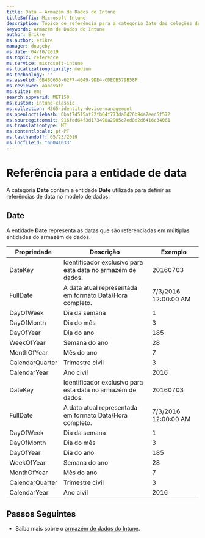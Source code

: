 ```yaml
---
title: Data – Armazém de Dados do Intune
titleSuffix: Microsoft Intune
description: Tópico de referência para a categoria Date das coleções de entidades na API do Armazém de Dados do Intune.
keywords: Armazém de Dados do Intune
author: Erikre
ms.author: erikre
manager: dougeby
ms.date: 04/10/2019
ms.topic: reference
ms.service: microsoft-intune
ms.localizationpriority: medium
ms.technology: ''
ms.assetid: 6B4BC650-62F7-4049-9DE4-CDECB579B58F
ms.reviewer: aanavath
ms.suite: ems
search.appverid: MET150
ms.custom: intune-classic
ms.collection: M365-identity-device-management
ms.openlocfilehash: 0baf74515af22fb04f773da0d26b94a7eec5f572
ms.sourcegitcommit: 916fed64f3d173498a2905c7ed8d2d6416e34061
ms.translationtype: MT
ms.contentlocale: pt-PT
ms.lasthandoff: 05/23/2019
ms.locfileid: "66041033"
---
```

# <a name="reference-for-date-entity"></a>Referência para a entidade de data

A categoria **Date** contém a entidade **Date** utilizada para definir as referências de data no modelo de dados.

## <a name="date"></a>Date

A entidade **Date** representa as datas que são referenciadas em múltiplas entidades do armazém de dados.


|    Propriedade     |                      Descrição                       |       Exemplo        |
|-----------------|--------------------------------------------------------|----------------------|
|     DateKey     | Identificador exclusivo para esta data no armazém de dados. |       20160703       |
|    FullDate     |    A data atual representada em formato Data/Hora completo.     | 7/3/2016 12:00:00 AM |
|    DayOfWeek    |                      Dia da semana                       |          1           |
|   DayOfMonth    |                      Dia do mês                      |          3           |
|    DayOfYear    |                      Dia do ano                       |         185          |
|   WeekOfYear    |                      Semana do ano                      |          28          |
|   MonthOfYear   |                   Mês do ano                    |          7           |
| CalendarQuarter |                    Trimestre civil                    |          3           |
|  CalendarYear   |                     Ano civil                      |         2016         |
|     DateKey     | Identificador exclusivo para esta data no armazém de dados. |       20160703       |
|    FullDate     |    A data atual representada em formato Data/Hora completo.     | 7/3/2016 12:00:00 AM |
|    DayOfWeek    |                      Dia da semana                       |          1           |
|   DayOfMonth    |                      Dia do mês                      |          3           |
|    DayOfYear    |                      Dia do ano                       |         185          |
|   WeekOfYear    |                      Semana do ano                      |          28          |
|   MonthOfYear   |                   Mês do ano                    |          7           |
| CalendarQuarter |                    Trimestre civil                    |          3           |
|  CalendarYear   |                     Ano civil                      |         2016         |

## <a name="next-steps"></a>Passos Seguintes

- Saiba mais sobre o [armazém de dados do Intune](reports-nav-create-intune-reports.md).
